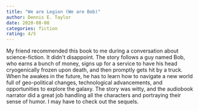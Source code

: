 ```yaml
---
title: "We are Legion (We are Bob)"
author: Dennis E. Taylor
date: 2020-08-08
categories: fiction
rating: 4/5
---
```


My friend recommended this book to me during a conversation about science-fiction. It didn't disappoint. The story follows a guy named Bob, who earns a bunch of money, signs up for a service to have his head cryogenically frozen upon death, and then promptly gets hit by a truck. When he awakes in the future, he has to learn how to navigate a new world full of geo-political changes, technological advancements, and opportunities to explore the galaxy. The story was witty, and the audiobook narrator did a great job handling all the characters and portraying their sense of humor. I may have to check out the sequels.
